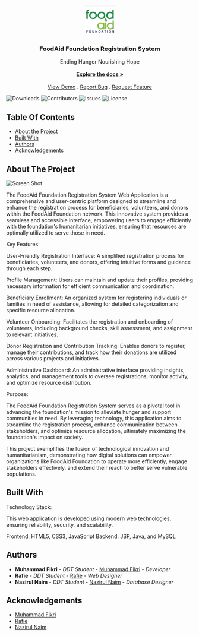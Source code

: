 <br/>
<p align="center">
  <a href="https://github.com/Muhammad Fikri/FoodAid Foundation Registration System">
    <img src="/web/asset/faf.png" alt="Logo" width="80" height="80">
  </a>

  <h3 align="center">FoodAid Foundation Registration System</h3>

  <p align="center">
    Ending Hunger ​Nourishing Hope
    <br/>
    <br/>
    <a href="https://github.com/MuhammadFikri-main/FoodAid Foundation Registration System"><strong>Explore the docs »</strong></a>
    <br/>
    <br/>
    <a href="https://github.com/MuhammadFikri-main/FoodAid Foundation Registration System">View Demo</a>
    .
    <a href="https://github.com/MuhammadFikri-main/FoodAid Foundation Registration System/issues">Report Bug</a>
    .
    <a href="https://github.com/MuhammadFikri-main/FoodAid Foundation Registration System/issues">Request Feature</a>
  </p>
</p>

![Downloads](https://img.shields.io/github/downloads/MuhammadFikri-main/FoodAid-Foundation-Registration-System/total) ![Contributors](https://img.shields.io/github/contributors/MuhammadFikri-main/FoodAid-Foundation-Registration-System?color=dark-green) ![Issues](https://img.shields.io/github/issues/MuhammadFikri-main/FoodAid-Foundation-Registration-System) ![License](https://img.shields.io/github/license/MuhammadFikri-main/FoodAid-Foundation-Registration-System) 

## Table Of Contents

* [About the Project](#about-the-project)
* [Built With](#built-with)
* [Authors](#authors)
* [Acknowledgements](#acknowledgements)

## About The Project

![Screen Shot](images/screenshot.png)

The FoodAid Foundation Registration System Web Application is a comprehensive and user-centric platform designed to streamline and enhance the registration process for beneficiaries, volunteers, and donors within the FoodAid Foundation network. This innovative system provides a seamless and accessible interface, empowering users to engage efficiently with the foundation's humanitarian initiatives, ensuring that resources are optimally utilized to serve those in need.

Key Features:

User-Friendly Registration Interface: A simplified registration process for beneficiaries, volunteers, and donors, offering intuitive forms and guidance through each step.

Profile Management: Users can maintain and update their profiles, providing necessary information for efficient communication and coordination.

Beneficiary Enrollment: An organized system for registering individuals or families in need of assistance, allowing for detailed categorization and specific resource allocation.

Volunteer Onboarding: Facilitates the registration and onboarding of volunteers, including background checks, skill assessment, and assignment to relevant initiatives.

Donor Registration and Contribution Tracking: Enables donors to register, manage their contributions, and track how their donations are utilized across various projects and initiatives.

Administrative Dashboard: An administrative interface providing insights, analytics, and management tools to oversee registrations, monitor activity, and optimize resource distribution.


Purpose:

The FoodAid Foundation Registration System serves as a pivotal tool in advancing the foundation's mission to alleviate hunger and support communities in need. By leveraging technology, this application aims to streamline the registration process, enhance communication between stakeholders, and optimize resource allocation, ultimately maximizing the foundation's impact on society.

This project exemplifies the fusion of technological innovation and humanitarianism, demonstrating how digital solutions can empower organizations like FoodAid Foundation to operate more efficiently, engage stakeholders effectively, and extend their reach to better serve vulnerable populations.

## Built With

Technology Stack:

This web application is developed using modern web technologies, ensuring reliability, security, and scalability.

Frontend: HTML5, CSS3, JavaScript
Backend: JSP, Java, and MySQL


## Authors

* **Muhammad Fikri** - *DDT Student* - [Muhammad Fikri](https://github.com/MuhammadFikri-main) - *Developer*
* **Rafie** - *DDT Student* - [Rafie]() - *Web Designer*
* **Nazirul Naim** - *DDT Student* - [Nazirul Naim]() - *Database Designer*

## Acknowledgements

* [Muhammad Fikri](https://github.com/MuhammadFikri-main)
* [Rafie]()
* [Nazirul Naim]()
